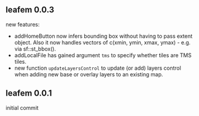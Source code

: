 ## leafem 0.0.3

new features:

  * addHomeButton now infers bounding box without having to pass extent object. Also it now handles vectors of c(xmin, ymin, xmax, ymax) - e.g. via sf::st_bbox().
  * addLocalFile has gained argument `tms` to specify whether tiles are TMS tiles.
  * new function `updateLayersControl` to update (or add) layers control when adding new base or overlay layers to an existing map.

## leafem 0.0.1

initial commit
